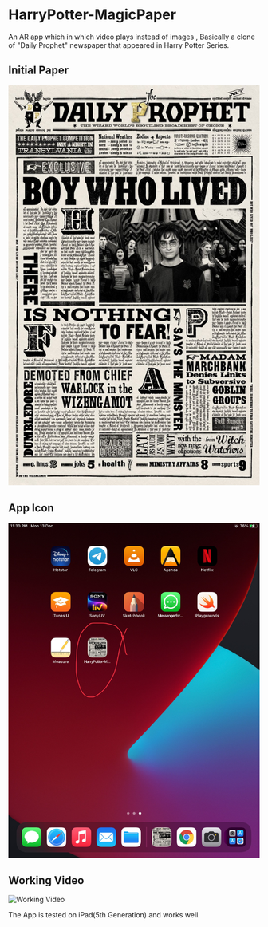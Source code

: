 # HarryPotter-MagicPaper

An AR app which in which video plays instead of images , Basically a clone of "Daily Prophet" newspaper that appeared in Harry Potter Series.

## Initial Paper 

![paper.jpg](https://github.com/garvitchaudhary9/HarryPotter-MagicPaper/blob/main/Paper.jpg)

## App Icon

![AppIcon.jpg](https://github.com/garvitchaudhary9/HarryPotter-MagicPaper/blob/main/AppIcon.jpg)

## Working Video 

![Working Video](https://github.com/garvitchaudhary9/HarryPotter-MagicPaper/blob/main/gifofworkingVideo.gif)

The App is tested on iPad(5th Generation) and works well.
